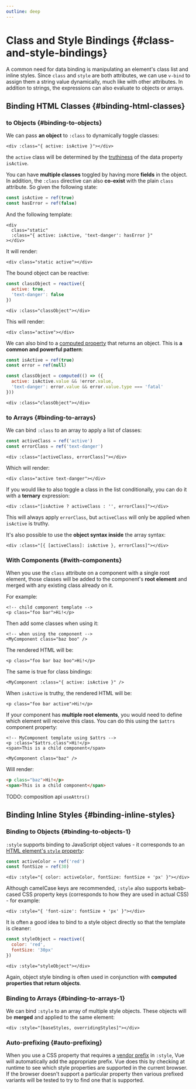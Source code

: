 ```yaml
---
outline: deep
---
```


# Class and Style Bindings {#class-and-style-bindings}

A common need for data binding is manipulating an element's class list and inline styles. Since `class` and `style` are both attributes, we can use `v-bind` to assign them a string value dynamically, much like with other attributes. In addition to strings, the expressions can also evaluate to objects or arrays.

## Binding HTML Classes {#binding-html-classes}

### to Objects {#binding-to-objects}

We can pass **an object** to `:class` to dynamically toggle classes:

```vue-html
<div :class="{ active: isActive }"></div>
```

the `active` class will be determined by the [truthiness](https://developer.mozilla.org/en-US/docs/Glossary/Truthy) of the data property `isActive`.

You can have **multiple classes** toggled by having more **fields** in the object. In addition, the `:class` directive can also **co-exist** with the plain `class` attribute. So given the following state:

```js
const isActive = ref(true)
const hasError = ref(false)
```

And the following template:

```vue-html {2,3}
<div
  class="static"
  :class="{ active: isActive, 'text-danger': hasError }"
></div>
```

It will render:

```vue-html
<div class="static active"></div>
```

The bound object can be reactive:

```js
const classObject = reactive({
  active: true,
  'text-danger': false
})
```

```vue-html
<div :class="classObject"></div>
```

This will render:

```vue-html
<div class="active"></div>
```

We can also bind to a [computed property](./computed) that returns an object. This is **a common and powerful pattern**:

```js
const isActive = ref(true)
const error = ref(null)

const classObject = computed(() => ({
  active: isActive.value && !error.value,
  'text-danger': error.value && error.value.type === 'fatal'
}))
```

```vue-html
<div :class="classObject"></div>
```

### to Arrays {#binding-to-arrays}

We can bind `:class` to an array to apply a list of classes:

```js
const activeClass = ref('active')
const errorClass = ref('text-danger')
```

```vue-html
<div :class="[activeClass, errorClass]"></div>
```

Which will render:

```vue-html
<div class="active text-danger"></div>
```

If you would like to also toggle a class in the list conditionally, you can do it with a **ternary** expression:

```vue-html
<div :class="[isActive ? activeClass : '', errorClass]"></div>
```

This will always apply `errorClass`, but `activeClass` will only be applied when `isActive` is truthy.

It's also possible to use the **object syntax inside** the array syntax:

```vue-html
<div :class="[{ [activeClass]: isActive }, errorClass]"></div>
```

### With Components {#with-components}

When you use the `class` attribute on a component with a single root element, those classes will be added to the component's **root element** and merged with any existing class already on it.

For example:

```vue-html
<!-- child component template -->
<p class="foo bar">Hi!</p>
```

Then add some classes when using it:

```vue-html
<!-- when using the component -->
<MyComponent class="baz boo" />
```

The rendered HTML will be:

```vue-html
<p class="foo bar baz boo">Hi!</p>
```

The same is true for class bindings:

```vue-html
<MyComponent :class="{ active: isActive }" />
```

When `isActive` is truthy, the rendered HTML will be:

```vue-html
<p class="foo bar active">Hi!</p>
```

If your component has **multiple root elements**, you would need to define which element will receive this class. You can do this using the `$attrs` component property:

```vue-html
<!-- MyComponent template using $attrs -->
<p :class="$attrs.class">Hi!</p>
<span>This is a child component</span>
```

```vue-html
<MyComponent class="baz" />
```

Will render:

```html
<p class="baz">Hi!</p>
<span>This is a child component</span>
```

TODO: composition api `useAttrs()`

## Binding Inline Styles {#binding-inline-styles}

### Binding to Objects {#binding-to-objects-1}

`:style` supports binding to JavaScript object values - it corresponds to an [HTML element's `style` property](https://developer.mozilla.org/en-US/docs/Web/API/HTMLElement/style):

```js
const activeColor = ref('red')
const fontSize = ref(30)
```

```vue-html
<div :style="{ color: activeColor, fontSize: fontSize + 'px' }"></div>
```

Although camelCase keys are recommended, `:style` also supports kebab-cased CSS property keys (corresponds to how they are used in actual CSS) - for example:

```vue-html
<div :style="{ 'font-size': fontSize + 'px' }"></div>
```

It is often a good idea to bind to a style object directly so that the template is cleaner:

```js
const styleObject = reactive({
  color: 'red',
  fontSize: '30px'
})
```

```vue-html
<div :style="styleObject"></div>
```

Again, object style binding is often used in conjunction with **computed properties that return objects**.

### Binding to Arrays {#binding-to-arrays-1}

We can bind `:style` to an array of multiple style objects. These objects will be **merged** and applied to the same element:

```vue-html
<div :style="[baseStyles, overridingStyles]"></div>
```

### Auto-prefixing {#auto-prefixing}

When you use a CSS property that requires a [vendor prefix](https://developer.mozilla.org/en-US/docs/Glossary/Vendor_Prefix) in `:style`, Vue will automatically add the appropriate prefix. Vue does this by checking at runtime to see which style properties are supported in the current browser. If the browser doesn't support a particular property then various prefixed variants will be tested to try to find one that is supported.
